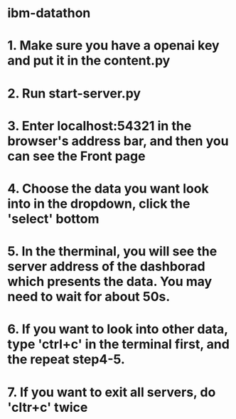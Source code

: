# ibm-datathon
# 1. Make sure you have a openai key and put it in the content.py
# 2. Run start-server.py
# 3. Enter localhost:54321 in the browser's address bar, and then you can see the Front page
# 4. Choose the data you want look into in the dropdown, click the 'select' bottom
# 5. In the therminal, you will see the server address of the dashborad which presents the data. You may need to wait for about 50s.
# 6. If you want to look into other data, type 'ctrl+c' in the terminal first, and the repeat step4-5.
# 7. If you want to exit all servers, do 'cltr+c' twice